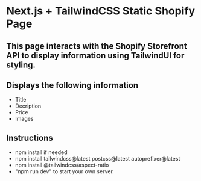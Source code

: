 # Next.js + TailwindCSS Static Shopify Page 

## This page interacts with the Shopify Storefront API to display information using TailwindUI for styling. 

## Displays the following information
- Title
- Decription
- Price 
- Images 

## Instructions 
- npm install if needed 
- npm install tailwindcss@latest postcss@latest autoprefixer@latest
- npm install @tailwindcss/aspect-ratio
- "npm run dev" to start your own server. 
